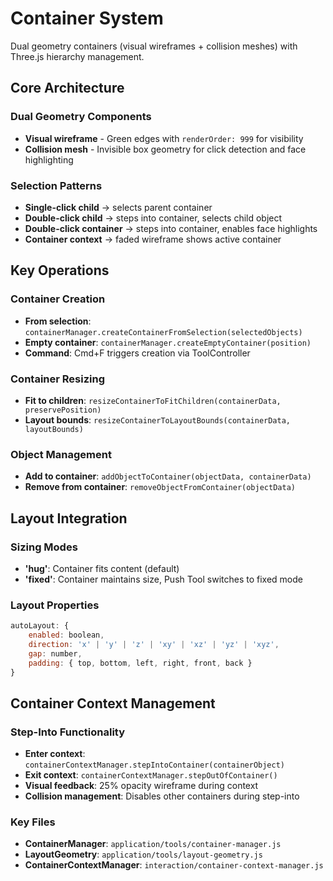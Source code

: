 # Container System

Dual geometry containers (visual wireframes + collision meshes) with Three.js hierarchy management.

## Core Architecture

### Dual Geometry Components
- **Visual wireframe** - Green edges with `renderOrder: 999` for visibility
- **Collision mesh** - Invisible box geometry for click detection and face highlighting

### Selection Patterns
- **Single-click child** → selects parent container
- **Double-click child** → steps into container, selects child object
- **Double-click container** → steps into container, enables face highlights
- **Container context** → faded wireframe shows active container

## Key Operations

### Container Creation
- **From selection**: `containerManager.createContainerFromSelection(selectedObjects)`
- **Empty container**: `containerManager.createEmptyContainer(position)`
- **Command**: Cmd+F triggers creation via ToolController

### Container Resizing
- **Fit to children**: `resizeContainerToFitChildren(containerData, preservePosition)`
- **Layout bounds**: `resizeContainerToLayoutBounds(containerData, layoutBounds)`

### Object Management
- **Add to container**: `addObjectToContainer(objectData, containerData)`
- **Remove from container**: `removeObjectFromContainer(objectData)`

## Layout Integration

### Sizing Modes
- **'hug'**: Container fits content (default)
- **'fixed'**: Container maintains size, Push Tool switches to fixed mode

### Layout Properties
```javascript
autoLayout: {
    enabled: boolean,
    direction: 'x' | 'y' | 'z' | 'xy' | 'xz' | 'yz' | 'xyz',
    gap: number,
    padding: { top, bottom, left, right, front, back }
}
```

## Container Context Management

### Step-Into Functionality
- **Enter context**: `containerContextManager.stepIntoContainer(containerObject)`
- **Exit context**: `containerContextManager.stepOutOfContainer()`
- **Visual feedback**: 25% opacity wireframe during context
- **Collision management**: Disables other containers during step-into

### Key Files
- **ContainerManager**: `application/tools/container-manager.js`
- **LayoutGeometry**: `application/tools/layout-geometry.js`
- **ContainerContextManager**: `interaction/container-context-manager.js`